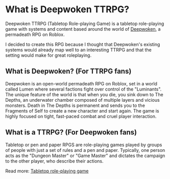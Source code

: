 # What is Deepwoken TTRPG?

Deepwoken TTRPG (Tabletop Role-playing Game) is a tabletop role-playing game with systems and content based around the world of [Deepwoken](https://www.roblox.com/games/4111023553/Deepwoken-Verse-2), a permadeath RPG on Roblox.

I decided to create this RPG because I thought that Deepwoken's existing systems would already map well to an interesting TTRPG and that the setting would make for great roleplaying.

## What is Deepwoken? (For TTRPG fans)
Deepwoken is an open-world permadeath RPG on Roblox, set in a world called Lumen where several factions fight over control of the "Luminants". The unique feature of the world is that when you die, you sink down to The Depths, an underwater chamber composed of multiple layers and vicious monsters. Death in The Depths is permanent and sends you to the Fragments of Self to create a new character and start again. The game is highly focused on tight, fast-paced combat and cruel player interaction.

## What is a TTRPG? (For Deepwoken fans)
Tabletop or pen and paper RPGS are role-playing games played by groups of people with just a set of rules and a pen and paper. Typically, one person acts as the "Dungeon Master" or "Game Master" and dictates the campaign to the other player, who describe their actions.

Read more: [Tabletop role-playing game](https://en.wikipedia.org/wiki/Tabletop_role-playing_game)